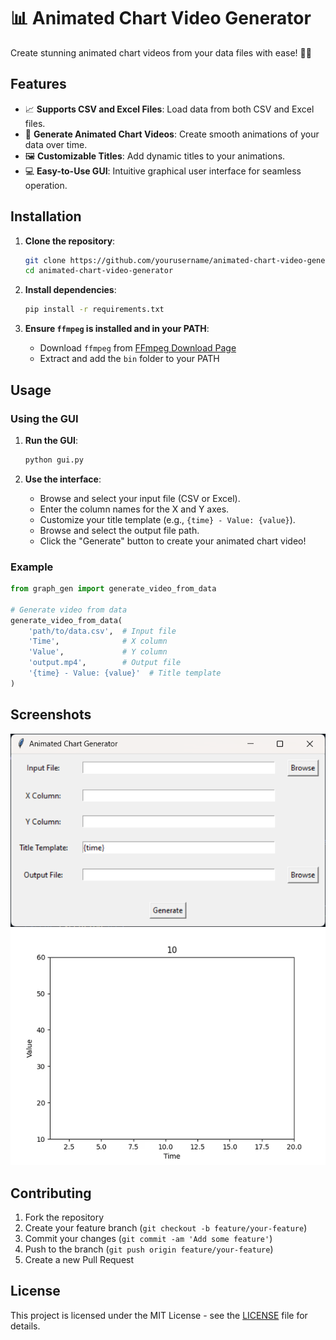 # 📊 Animated Chart Video Generator

Create stunning animated chart videos from your data files with ease! 🎥✨

## Features

- 📈 **Supports CSV and Excel Files**: Load data from both CSV and Excel files.
- 🎥 **Generate Animated Chart Videos**: Create smooth animations of your data over time.
- 🖼️ **Customizable Titles**: Add dynamic titles to your animations.
- 💻 **Easy-to-Use GUI**: Intuitive graphical user interface for seamless operation.

## Installation

1. **Clone the repository**:
   ```bash
   git clone https://github.com/yourusername/animated-chart-video-generator.git
   cd animated-chart-video-generator
   ```

2. **Install dependencies**:
   ```bash
   pip install -r requirements.txt
   ```

3. **Ensure `ffmpeg` is installed and in your PATH**:
   - Download `ffmpeg` from [FFmpeg Download Page](https://ffmpeg.org/download.html)
   - Extract and add the `bin` folder to your PATH

## Usage

### Using the GUI

1. **Run the GUI**:
   ```bash
   python gui.py
   ```

2. **Use the interface**:
   - Browse and select your input file (CSV or Excel).
   - Enter the column names for the X and Y axes.
   - Customize your title template (e.g., `{time} - Value: {value}`).
   - Browse and select the output file path.
   - Click the "Generate" button to create your animated chart video!

### Example

```python
from graph_gen import generate_video_from_data

# Generate video from data
generate_video_from_data(
    'path/to/data.csv',  # Input file
    'Time',              # X column
    'Value',             # Y column
    'output.mp4',        # Output file
    '{time} - Value: {value}'  # Title template
)
```

## Screenshots

![GUI Screenshot](screenshots/gui.png)
![Graph Example](screenshots/graph.gif)

## Contributing

1. Fork the repository
2. Create your feature branch (`git checkout -b feature/your-feature`)
3. Commit your changes (`git commit -am 'Add some feature'`)
4. Push to the branch (`git push origin feature/your-feature`)
5. Create a new Pull Request

## License

This project is licensed under the MIT License - see the [LICENSE](LICENSE) file for details.
